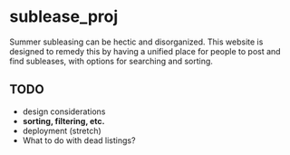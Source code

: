 # sublease_proj
Summer subleasing can be hectic and disorganized. This website is designed to remedy this by having a unified place for people to post and find subleases, with options for searching and sorting.
## TODO
- design considerations
- **sorting, filtering, etc.**
- deployment (stretch)
- What to do with dead listings?
